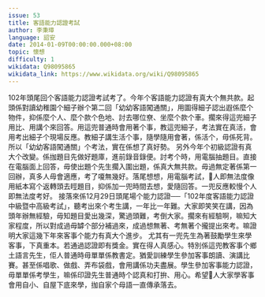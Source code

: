 ```yaml
---
issue: 53
title: 客語能力認證考試
author: 李秉璋
language: 詔安
date: 2014-01-09T00:00:00.000+08:00
topic: 懷想
difficulty: 1
wikidata: Q98095865
wikidata_link: https://www.wikidata.org/wiki/Q98095865
---
```

102年頭尾回个客語能力認證考試考了。今年个客語能力認證有真大个無共款。起頭係對讀幼稚園个細子辦个第二回「幼幼客語闖通關」，用圖得細子認出遐係麼个物件，抑係麼个人、麼个款个色地、討去哪位尞、坐麼个款个車。擱來得這兜細子用比、用講个來回答。用這兜普通時會用著个事，教這兜細子，考法實在真活，會用考出細子个現場反應。教細子講生活个事，隨學隨用會著，係活个，毋係死背。所以「幼幼客語闖通關」个考法，實在係想了真好勢。
另外今年个初級認證有真大个改變。係拁題目先做好題庫，進前錄音錄便。討考个時，用電腦抽題目。直接在電腦面上回答，毋使出題个先生擱入圍出題，係真大無共款。毋過無定著係第一回辦，真多人毋會適應，考了嗄無幾好。落尾想想，用電腦考試，𫣆人即無法度像用紙本寫个返轉頭去䀴題目，抑係加一兜時間去想，愛隨回答。一兜反應較慢个人即無法度考好。
接落來係12月29日頭尾場个能力認證──「102年度客語能力認證中級暨中高級考試」，聽考出來个考生講，一年比一年難。大家即笑笑在講，因為頭年辦無經驗，毋知題目愛出幾深，驚過頭難，考倒大家。擱來有經驗啊，嘛知大家程度，所以對成過毋罅个部分補過來，成過想無著、考無著个攏提出來考。嘛證明大家這幾下年來客事个能力有真大个進步。
尤其有一兜先生為著鼓勵學生來學客事，下真重本。若通過認證即有獎金。實在得人真感心。特別係這兜教客事个鄉土語言先生，佢人普通時毋單單係教書定。猶愛訓練學生參加客事朗讀、演講比賽。甚至係唱歌、做戲、弄布袋戲，會用講係功夫盡展。學生參加客事能力認證，毋單單係考學生，嘛係印證先生普通時个認真和打拚、用心。希望𫣆人大家學客事會用自小、自屋下底來學，拁自家个母語一直傳承落去。